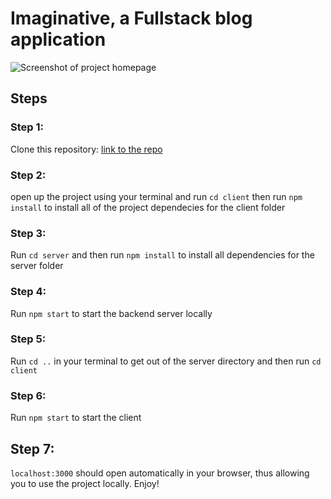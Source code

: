 # Imaginative, a Fullstack blog application

![Screenshot of project homepage](https://drive.google.com/file/d/1pCSG3mxZZ_3tiUEVBQWk3WCBvpx1m-cL/view?usp=sharing)

## Steps
### Step 1: 
Clone this repository: [link to the repo](https://github.com/emmanuelkyeremeh/imaginative-public)

### Step 2:
open up the project using your terminal and run `cd client` then run `npm install` to install all of the project dependecies for the client folder

### Step 3:
Run `cd server` and then run `npm install` to install all dependencies for the server folder

### Step 4:
Run `npm start` to start the backend server locally

### Step 5:
Run `cd ..` in your terminal to get out of the server directory and then run `cd client`

### Step 6:
Run `npm start` to start the client 

## Step 7:
`localhost:3000` should open automatically in your browser, thus allowing you to use the project locally. Enjoy!